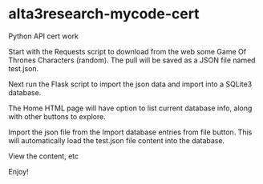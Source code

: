 # alta3research-mycode-cert
Python API cert work

Start with the Requests script to download from the web some Game Of Thrones Characters (random). The pull will be saved as a JSON file named test.json.

Next run the Flask script to import the json data and import into a SQLite3 database.

The Home HTML page will have option to list current database info, along with other buttons to explore.

Import the json file from the Import database entries from file button.  This will automatically load the test.json file content into the database.

View the content, etc

Enjoy!
